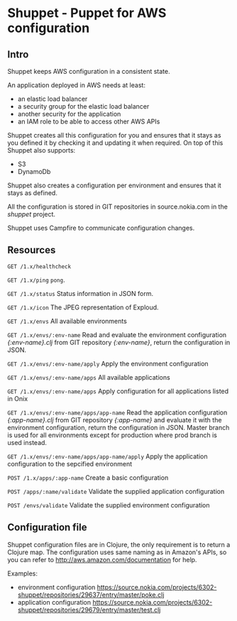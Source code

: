 # Shuppet - Puppet for AWS configuration

## Intro

Shuppet keeps AWS configuration in a consistent state.

An application deployed in AWS needs at least:

  * an elastic load balancer
  * a security group for the elastic load balancer
  * another security for the application
  * an IAM role to be able to access other AWS APIs

Shuppet creates all this configuration for you and ensures that it stays as you defined it by checking it and updating it when required.
On top of this Shuppet also supports:

  * S3
  * DynamoDb

Shuppet also creates a configuration per environment and ensures that it stays as defined.

All the configuration is stored in GIT repositories in source.nokia.com in the _shuppet_ project.

Shuppet uses Campfire to communicate configuration changes.

## Resources

`GET /1.x/healthcheck`

`GET /1.x/ping`
`pong`.

`GET /1.x/status`
Status information in JSON form.

`GET /1.x/icon`
The JPEG representation of Exploud.

`GET /1.x/envs`
All available environments

`GET /1.x/envs/:env-name`
Read and evaluate the environment configuration _{:env-name}.clj_ from GIT repository _{:env-name}_, return the configuration in JSON.

`GET /1.x/envs/:env-name/apply`
Apply the environment configuration

`GET /1.x/envs/:env-name/apps`
All available applications

`GET /1.x/envs/:env-name/apps`
Apply configuration for all applications listed in Onix

`GET /1.x/envs/:env-name/apps/app-name`
Read the application configuration _{:app-name}.clj_ from GIT repository _{:app-name}_ and evaluate it with the environment configuration, return the configuration in JSON. Master branch is used for all environments except for production where prod branch is used instead.

`GET /1.x/envs/:env-name/apps/app-name/apply`
Apply the application configuration to the sepcified environment

`POST /1.x/apps/:app-name`
Create a basic configuration

`POST /apps/:name/validate`
Validate the supplied application configuration

`POST /envs/validate`
Validate the supplied environment configuration

## Configuration file

Shuppet configuration files are in Clojure, the only requirement is to return a Clojure map.
The configuration uses same naming as in Amazon's APIs, so you can refer to <http://aws.amazon.com/documentation> for help.

Examples:
* environment configuration <https://source.nokia.com/projects/6302-shuppet/repositories/29637/entry/master/poke.clj>
* application configuration <https://source.nokia.com/projects/6302-shuppet/repositories/29679/entry/master/test.clj>

